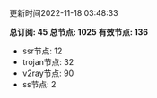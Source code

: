 更新时间2022-11-18 03:48:33

**总订阅: 45**
**总节点: 1025**
**有效节点: 136**
- ssr节点: 12
- trojan节点: 32
- v2ray节点: 90
- ss节点: 2
